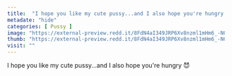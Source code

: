 ```yaml
---
title:  "I hope you like my cute pussy...and I also hope you're hungry 😈"
metadate: "hide"
categories: [ Pussy ]
image: "https://external-preview.redd.it/8FdN4aI349JRP6Xv8nzml1mHm6_-NG2JL43YyOPivjc.jpg?auto=webp&s=eb80ccd0f398ad057bbbc2ce36c351030a418d15"
thumb: "https://external-preview.redd.it/8FdN4aI349JRP6Xv8nzml1mHm6_-NG2JL43YyOPivjc.jpg?width=1080&crop=smart&auto=webp&s=3745f20513b36f86bc8a6de8502b73a6ab87faac"
visit: ""
---
```

I hope you like my cute pussy...and I also hope you're hungry 😈
